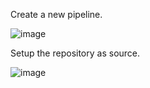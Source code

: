 Create a new pipeline.

![image](https://github.com/Pranaenae/AWS/assets/80820244/aa05c0f8-0e65-47cd-9342-aa4b4cde86bd)

Setup the repository as source.

![image](https://github.com/Pranaenae/AWS/assets/80820244/b001e666-219f-47b3-a4fb-5a708e2e4e8f)
